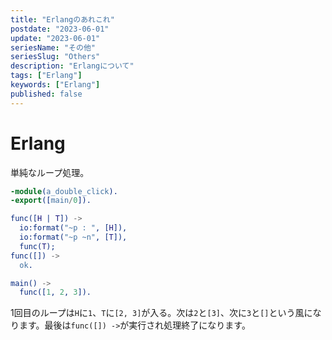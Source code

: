```yaml
---
title: "Erlangのあれこれ"
postdate: "2023-06-01"
update: "2023-06-01"
seriesName: "その他"
seriesSlug: "Others"
description: "Erlangについて"
tags: ["Erlang"]
keywords: ["Erlang"]
published: false
---
```


# Erlang

単純なループ処理。

```erlang
-module(a_double_click).
-export([main/0]).

func([H | T]) ->
  io:format("~p : ", [H]),
  io:format("~p ~n", [T]),
  func(T);
func([]) ->
  ok.

main() ->
  func([1, 2, 3]).
```

1回目のループは`H`に`1`、`T`に`[2, 3]`が入る。次は`2`と`[3]`、次に`3`と`[]`という風になります。最後は`func([]) ->`が実行され処理終了になります。

